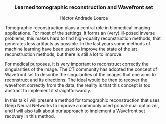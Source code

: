 ### <center> Learned tomographic reconstruction and Wavefront set </center>
<center> Héctor Andrade Loarca </center> 

  
Tomographic reconstruction plays a central role in biomedical imaging applications. For most of the settings, it forms an (very) ill-posed inverse problems, this makes hard to find high-quality reconstruction methods, that generates less artifacts as possible. In the last years some methods of machine learning have been used to improve the state of the art reconstruction methods, but there is still a lot to improve.  

For medical purposes, it is very important to reconstruct correctly the singularities of the image. The CT community has adopted the concept of Wavefront set to describe the singularities of the images that one aims to reconstruct and its directions. The ideal would be then to recover the wavefront correctly from the data; the reality is that this concept is too abstract to implement it straightforwardly.  

In this talk I will present a method for tomographic reconstruction that uses Deep Neural Networks to improve a commonly used primal-dual optimizer, and I will also talk about our approach to implement a Wavefront set recovery in this method.
